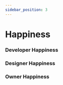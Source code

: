 ```yaml
---
sidebar_position: 3
---
```


# Happiness

### Developer Happiness


### Designer Happiness


### Owner Happiness
